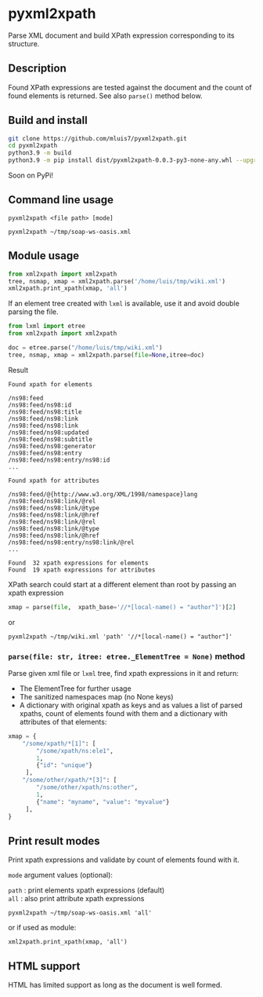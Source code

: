 
# pyxml2xpath
Parse XML document and build XPath expression corresponding to its structure.

## Description
Found XPath expressions are tested against the document and the count of found elements is returned. See also `parse()` method below.

## Build and install
```bash
git clone https://github.com/mluis7/pyxml2xpath.git
cd pyxml2xpath
python3.9 -m build
python3.9 -m pip install dist/pyxml2xpath-0.0.3-py3-none-any.whl --upgrade
```
Soon on PyPi!

## Command line usage
`pyxml2xpath <file path> [mode]`

`pyxml2xpath ~/tmp/soap-ws-oasis.xml`

## Module usage

```python
from xml2xpath import xml2xpath
tree, nsmap, xmap = xml2xpath.parse('/home/luis/tmp/wiki.xml')
xml2xpath.print_xpath(xmap, 'all')
```

If an element tree created with `lxml` is available, use it and avoid double parsing the file.

```python
from lxml import etree
from xml2xpath import xml2xpath

doc = etree.parse("/home/luis/tmp/wiki.xml")
tree, nsmap, xmap = xml2xpath.parse(file=None,itree=doc)

```

Result

```
Found xpath for elements

/ns98:feed
/ns98:feed/ns98:id
/ns98:feed/ns98:title
/ns98:feed/ns98:link
/ns98:feed/ns98:link
/ns98:feed/ns98:updated
/ns98:feed/ns98:subtitle
/ns98:feed/ns98:generator
/ns98:feed/ns98:entry
/ns98:feed/ns98:entry/ns98:id
...

Found xpath for attributes

/ns98:feed/@{http://www.w3.org/XML/1998/namespace}lang
/ns98:feed/ns98:link/@rel
/ns98:feed/ns98:link/@type
/ns98:feed/ns98:link/@href
/ns98:feed/ns98:link/@rel
/ns98:feed/ns98:link/@type
/ns98:feed/ns98:link/@href
/ns98:feed/ns98:entry/ns98:link/@rel
...

Found  32 xpath expressions for elements
Found  19 xpath expressions for attributes

```

XPath search could start at a different element than root by passing an xpath expression

```python
xmap = parse(file,  xpath_base='//*[local-name() = "author"]')[2]
```

or

`pyxml2xpath ~/tmp/wiki.xml 'path' '//*[local-name() = "author"]'`

### `parse(file: str, itree: etree._ElementTree = None)` method
Parse given xml file or `lxml` tree, find xpath expressions in it and return:

- The ElementTree for further usage
- The sanitized namespaces map (no None keys)
- A dictionary with original xpath as keys and as values a list of parsed xpaths, count of elements found with them and a dictionary with attributes of that elements:

```python
xmap = {
    "/some/xpath/*[1]": [ 
        "/some/xpath/ns:ele1", 
        1, 
        {"id": "unique"} 
     ],
    "/some/other/xpath/*[3]": [ 
        "/some/other/xpath/ns:other", 
        1, 
        {"name": "myname", "value": "myvalue"} 
     ],
}
```

## Print result modes
Print xpath expressions and validate by count of elements found with it.  

`mode` argument values (optional):

`path` : print elements xpath expressions (default)  
`all`  : also print attribute xpath expressions  

`pyxml2xpath ~/tmp/soap-ws-oasis.xml 'all'`

or if used as module:

`xml2xpath.print_xpath(xmap, 'all')`


## HTML support
HTML has limited support as long as the document is well formed.
